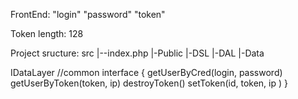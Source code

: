 FrontEnd:
	"login"
	"password"
	"token"

	
	

Token length: 128

Project sructure:
src
|--index.php
|-Public
|-DSL
|-DAL
|-Data

IDataLayer //common interface
{
	getUserByCred(login, password)
	getUserByToken(token, ip)
	destroyToken()
	setToken(id, token, ip )
}